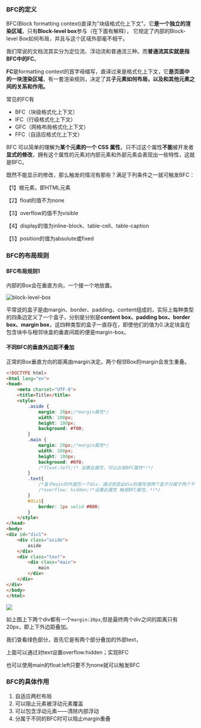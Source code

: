 ### BFC的定义

BFC(Block formatting context)直译为"块级格式化上下文"。它**是一个独立的渲染区域**，只有**Block-level box**参与（在下面有解释）， 它规定了内部的Block-level Box如何布局，并且与这个区域外部毫不相干。

我们常说的文档流其实分为定位流、浮动流和普通流三种。而**普通流其实就是指BFC中的FC**。

**FC**是formatting context的首字母缩写，直译过来是格式化上下文，它**是页面中的一块渲染区域**，有一套渲染规则，决定了其**子元素如何布局，以及和其他元素之间的关系和作用。**

常见的FC有

- BFC（块级格式化上下文）
- IFC（行级格式化上下文）
- GFC（网格布局格式化上下文）
- FFC（自适应格式化上下文）

BFC 可以简单的理解为**某个元素的一个 CSS 属性**，只不过这个属性**不能**被开发者**显式的修改**，拥有这个属性的元素对内部元素和外部元素会表现出一些特性，这就是BFC。

既然不能显示的修改，那么触发的情况有那些？满足下列条件之一就可触发BFC：

【1】根元素，即HTML元素

【2】float的值不为none

【3】overflow的值不为visible

【4】display的值为inline-block、table-cell、table-caption

【5】position的值为absolute或fixed 　　



### BFC的布局规则

#### BFC布局规则1

内部的Box会在垂直方向，一个接一个地放置。

![block-level-box](https://github.com/zyileven/articles/blob/master/images/block-level-box.png)

平常说的盒子是由margin、border、padding、content组成的，实际上每种类型的四条边定义了一个盒子，分别是分别是**content box、padding box、border box、margin box**，这四种类型的盒子一直存在，即使他们的值为0.决定块盒在包含块中与相邻块盒的垂直间距的便是margin-box。

#### 不同BFC的垂直外边距不叠加

正常的Box垂直方向的距离由margin决定。两个相邻Box的margin会发生重叠。

```html
<!DOCTYPE html>
<html lang="en">
<head>
    <meta charset="UTF-8">
    <title>Title</title>
    <style>
        .aside {
            margin: 20px;/*margin属性*/
            width: 100px;
            height: 100px;
            background: #f00;
        }
        .main {
            margin: 20px;/*margin属性*/
            width: 100px;
            height: 100px;
            background: #0f0;
            /*float:left;!* 设置此属性，可以出发BFC属性*!*/
        }
        .text{
            /*盒子main的外面包一个div，通过改变此div的属性使两个盒子分属于两个不同的BFC，以此来阻止margin重叠*/
            /*overflow: hidden;!*设置此属性 触发BFC属性。*!*/
        }
        #div1{
            border: 1px solid #000;
        }
    </style>
</head>
<body>
<div id="div1">
    <div class="aside">
        aside
    </div>
    <div class="text">
        <div class="main">
            main
        </div>
    </div>
</div>
</body>
</html>

```

![](E:\WebStorm_Dir\articles\images\BFC2.png)

如上图上下两个div都有一个`margin:20px`,但是最终两个div之间的距离只有20px，即上下外边距叠加。

我们查看绿色部分，首先它是有两个部分叠加的外部text，



上面可以通过对text设置overflow:hidden；实现BFC

也可以使用main的float:left只要不为none就可以触发BFC





### BFC的具体作用

1. 自适应两栏布局
2. 可以阻止元素被浮动元素覆盖
3. 可以包含浮动元素——清除内部浮动
4. 分属于不同的BFC时可以阻止margin重叠































